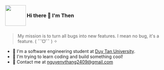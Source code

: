 <!--
**VanThen60hz/VanThen60hz** is a ✨ _special_ ✨ repository because its `README.md` (this file) appears on your GitHub profile.

Here are some ideas to get you started:

- 🔭 I’m currently working on ...
- 🌱 I’m currently learning ...
- 👯 I’m looking to collaborate on ...
- 🤔 I’m looking for help with ...
- 💬 Ask me about ...
- 📫 How to reach me: ...
- 😄 Pronouns: ...
- ⚡ Fun fact: ...
--->

<img align='left' src="https://assets.leetcode.com/users/VanThen60hz/avatar_1718455145.png" width="66">

### Hi there 👋 I'm Then 
<br/>


> My mission is to turn all bugs into new features. I mean no bug, it's a feature. ( ˶ˆᗜˆ˵ ) ✧ 
- 🔭 I'm a software engineering student at [Duy Tan University](https://duytan.edu.vn/).
- 🌱 I'm trying to learn coding and build something cool!
- 💬 Contact me at [nguyenvthang2409@gmail.com](mailto:nguyenvthang2409@gmail.com)
